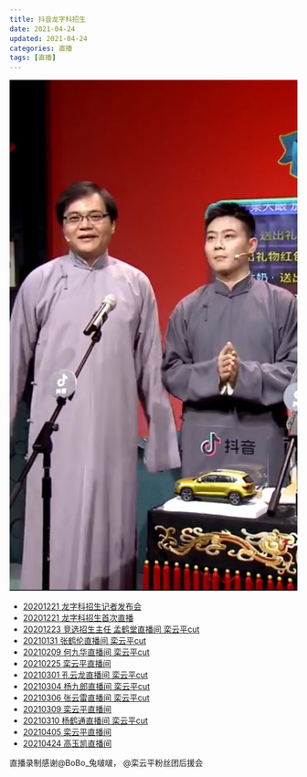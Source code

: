 ```yaml
---
title: 抖音龙字科招生
date: 2021-04-24
updated: 2021-04-24
categories: 直播
tags: [直播]
---
```

![](https://raw.githubusercontent.com/rhenginium/image/main/Screenshot_20210325_121129_com.android.chrome_edi.jpg)

+ [20201221 龙字科招生记者发布会](https://m.weibo.cn/5126735993/4584713522517914 )
+ [20201221 龙字科招生首次直播](https://m.weibo.cn/status/4584653656690504)
+ [20201223 竞选招生主任 孟鹤堂直播间 栾云平cut](https://m.weibo.cn/3169594930/4585420123279484)
+ [20210131 张鹤伦直播间 栾云平cut](https://m.weibo.cn/5126735993/4599154951591194)
+ [20210209 何九华直播间 栾云平cut](https://m.weibo.cn/7540003520/4602860556257932 )
+ [20210225 栾云平直播间](https://m.weibo.cn/6574451359/4608616517340766)
+ [20210301 孔云龙直播间 栾云平cut](https://m.weibo.cn/7540003520/4610113149338130 )
+ [20210304 杨九郎直播间 栾云平cut](https://m.weibo.cn/7540003520/4611183145387071)
+ [20210306 张云雷直播间 栾云平cut](https://m.weibo.cn/7540003520/4611896969793930)
+ [20210309 栾云平直播间](https://m.weibo.cn/6574451359/4612959853085485)
+ [20210310 杨鹤通直播间 栾云平cut](https://m.weibo.cn/7540003520/4613368201872434)
+ [20210405 栾云平直播间](https://m.weibo.cn/status/4622752932173021?)
+ [20210424 高玉凯直播间](https://m.weibo.cn/7540003520/4629666864040970 )

直播录制感谢@BoBo_兔啵啵， @栾云平粉丝团后援会